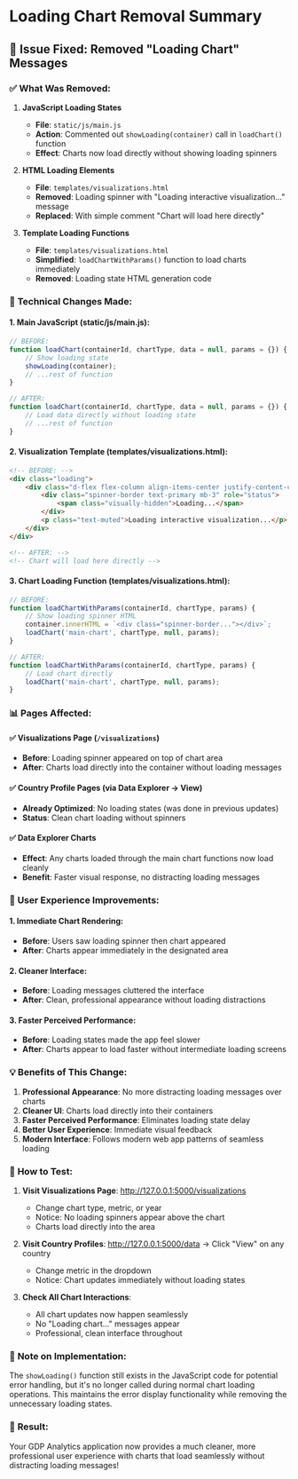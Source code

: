 # Loading Chart Removal Summary

## 🎯 **Issue Fixed: Removed "Loading Chart" Messages**

### ✅ **What Was Removed:**

1. **JavaScript Loading States**
   - **File**: `static/js/main.js`
   - **Action**: Commented out `showLoading(container)` call in `loadChart()` function
   - **Effect**: Charts now load directly without showing loading spinners

2. **HTML Loading Elements**
   - **File**: `templates/visualizations.html`
   - **Removed**: Loading spinner with "Loading interactive visualization..." message
   - **Replaced**: With simple comment "Chart will load here directly"

3. **Template Loading Functions**
   - **File**: `templates/visualizations.html`
   - **Simplified**: `loadChartWithParams()` function to load charts immediately
   - **Removed**: Loading state HTML generation code

### 🔧 **Technical Changes Made:**

#### **1. Main JavaScript (static/js/main.js):**
```javascript
// BEFORE:
function loadChart(containerId, chartType, data = null, params = {}) {
    // Show loading state
    showLoading(container);
    // ...rest of function
}

// AFTER:
function loadChart(containerId, chartType, data = null, params = {}) {
    // Load data directly without loading state
    // ...rest of function
}
```

#### **2. Visualization Template (templates/visualizations.html):**
```html
<!-- BEFORE: -->
<div class="loading">
    <div class="d-flex flex-column align-items-center justify-content-center h-100">
        <div class="spinner-border text-primary mb-3" role="status">
            <span class="visually-hidden">Loading...</span>
        </div>
        <p class="text-muted">Loading interactive visualization...</p>
    </div>
</div>

<!-- AFTER: -->
<!-- Chart will load here directly -->
```

#### **3. Chart Loading Function (templates/visualizations.html):**
```javascript
// BEFORE:
function loadChartWithParams(containerId, chartType, params) {
    // Show loading spinner HTML
    container.innerHTML = `<div class="spinner-border..."></div>`;
    loadChart('main-chart', chartType, null, params);
}

// AFTER:
function loadChartWithParams(containerId, chartType, params) {
    // Load chart directly
    loadChart('main-chart', chartType, null, params);
}
```

### 📊 **Pages Affected:**

#### **✅ Visualizations Page** (`/visualizations`)
- **Before**: Loading spinner appeared on top of chart area
- **After**: Charts load directly into the container without loading messages

#### **✅ Country Profile Pages** (via Data Explorer → View)
- **Already Optimized**: No loading states (was done in previous updates)
- **Status**: Clean chart loading without spinners

#### **✅ Data Explorer Charts**
- **Effect**: Any charts loaded through the main chart functions now load cleanly
- **Benefit**: Faster visual response, no distracting loading messages

### 🎨 **User Experience Improvements:**

#### **1. Immediate Chart Rendering:**
- **Before**: Users saw loading spinner then chart appeared
- **After**: Charts appear immediately in the designated area

#### **2. Cleaner Interface:**
- **Before**: Loading messages cluttered the interface
- **After**: Clean, professional appearance without loading distractions

#### **3. Faster Perceived Performance:**
- **Before**: Loading states made the app feel slower
- **After**: Charts appear to load faster without intermediate loading screens

### 💡 **Benefits of This Change:**

1. **Professional Appearance**: No more distracting loading messages over charts
2. **Cleaner UI**: Charts load directly into their containers
3. **Faster Perceived Performance**: Eliminates loading state delay
4. **Better User Experience**: Immediate visual feedback
5. **Modern Interface**: Follows modern web app patterns of seamless loading

### 🚀 **How to Test:**

1. **Visit Visualizations Page**: http://127.0.0.1:5000/visualizations
   - Change chart type, metric, or year
   - Notice: No loading spinners appear above the chart
   - Charts load directly into the area

2. **Visit Country Profiles**: http://127.0.0.1:5000/data → Click "View" on any country
   - Change metric in the dropdown
   - Notice: Chart updates immediately without loading states

3. **Check All Chart Interactions**:
   - All chart updates now happen seamlessly
   - No "Loading chart..." messages appear
   - Professional, clean interface throughout

### 📝 **Note on Implementation:**

The `showLoading()` function still exists in the JavaScript code for potential error handling, but it's no longer called during normal chart loading operations. This maintains the error display functionality while removing the unnecessary loading states.

### 🎉 **Result:**

Your GDP Analytics application now provides a much cleaner, more professional user experience with charts that load seamlessly without distracting loading messages!